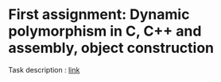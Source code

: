 # First assignment: Dynamic polymorphism in C, C++ and assembly, object construction

Task description : [link](http://www.zemris.fer.hr/~ssegvic/ooup/ooup1lab.shtml)
